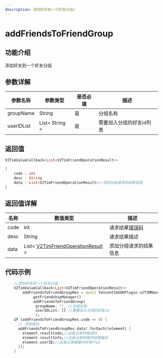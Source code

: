 ```yaml
---
description: 添加好友到一个好友分组√
---
```


# addFriendsToFriendGroup

## 功能介绍

添加好友到一个好友分组

## 参数详解

| 参数名称       | 参数类型           | 是否必填 | 描述            |
| ---------- | -------------- | ---- | ------------- |
| groupName  | String         | 是    | 分组名称          |
| userIDList | List< String > | 是    | 需要加入分组的好友id列表 |

## 返回值

```dart
V2TimValueCallback<List<V2TimFriendOperationResult>>

{
    code : int
    desc : String
    data : List<V2TimFriendOperationResult>//添加分组请求的结果信息
}
```

## 返回值详解

| 名称   | 数值类型                                                                                        | 描述                                                             |
| ---- | ------------------------------------------------------------------------------------------- | -------------------------------------------------------------- |
| code | int                                                                                         | 请求结果[错误码](https://cloud.tencent.com/document/product/269/1671) |
| desc | String                                                                                      | 请求结果描述                                                         |
| data | List<  [V2TimFriendOperationResult](../keyClass/user/v2timfriendoperationresult.md)  > | 添加分组请求的结果信息                                                    |

## 代码示例

```dart
    //添加好友到一个好友分组
    V2TimValueCallback<List<V2TimFriendOperationResult>>
        addFriendsToFriendGroupRes = await TencentImSDKPlugin.v2TIMManager
            .getFriendshipManager()
            .addFriendsToFriendGroup(
              groupName: "", //分组名称
              userIDList: [] //需要加入分组的好友id
              );
    if (addFriendsToFriendGroupRes.code == 0) {
      // 添加成功
      addFriendsToFriendGroupRes.data?.forEach((element) {
        element.resultCode;//此条记录的错误码
        element.resultInfo;//此条记录的操作结果描述
        element.userID;//此条记录被操作的用户id
      });
    }
```
